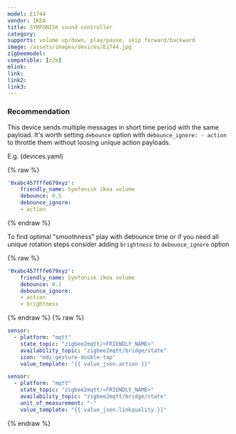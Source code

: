 ```yaml
---
model: E1744
vendor: IKEA
title: SYMFONISK sound controller
category:
supports: volume up/down, play/pause, skip forward/backward
image: /assets/images/devices/E1744.jpg
zigbeemodel: 
compatible: [z2m]
mlink: 
link: 
link2: 
link3: 
---
```

### Recommendation
This device sends multiple messages in short time period with the same payload. It's worth setting `debounce` option with `debounce_ignore: - action` to throttle them without loosing unique action payloads.

E.g. (devices.yaml)

{% raw %}
```yaml
'0xabc457fffe679xyz':
    friendly_name: Symfonisk ikea volume
    debounce: 0.5
    debounce_ignore:
    - action
```
{% endraw %}

To find optimal "smoothness" play with debounce time or if you need all unique rotation steps consider adding `brightness` to `debounce_ignore` option

{% raw %}
```yaml
'0xabc457fffe679xyz':
    friendly_name: Symfonisk ikea volume
    debounce: 0.1
    debounce_ignore:
    - action
    - brightness
```
{% endraw %} 
{% raw %}
```yaml
sensor:
  - platform: "mqtt"
    state_topic: "zigbee2mqtt/<FRIENDLY_NAME>"
    availability_topic: "zigbee2mqtt/bridge/state"
    icon: "mdi:gesture-double-tap"
    value_template: "{{ value_json.action }}"

sensor:
  - platform: "mqtt"
    state_topic: "zigbee2mqtt/<FRIENDLY_NAME>"
    availability_topic: "zigbee2mqtt/bridge/state"
    unit_of_measurement: "-"
    value_template: "{{ value_json.linkquality }}"
```
{% endraw %}


